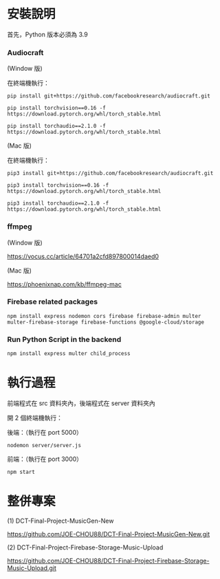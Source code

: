 # 安裝說明
首先，Python 版本必須為 3.9

### Audiocraft

(Window 版)

在終端機執行：

    pip install git+https://github.com/facebookresearch/audiocraft.git

    pip install torchvision==0.16 -f https://download.pytorch.org/whl/torch_stable.html

    pip install torchaudio==2.1.0 -f https://download.pytorch.org/whl/torch_stable.html

(Mac 版)

在終端機執行：
    
    pip3 install git+https://github.com/facebookresearch/audiocraft.git

    pip3 install torchvision==0.16 -f https://download.pytorch.org/whl/torch_stable.html

    pip3 install torchaudio==2.1.0 -f https://download.pytorch.org/whl/torch_stable.html
    

### ffmpeg

(Window 版)

https://vocus.cc/article/64701a2cfd897800014daed0

(Mac 版)

https://phoenixnap.com/kb/ffmpeg-mac


### Firebase related packages
    
    npm install express nodemon cors firebase firebase-admin multer multer-firebase-storage firebase-functions @google-cloud/storage

### Run Python Script in the backend
    
    npm install express multer child_process


# 執行過程
前端程式在 src 資料夾內，後端程式在 server 資料夾內

開 2 個終端機執行：

後端：（執行在 port 5000）

    nodemon server/server.js

前端：（執行在 port 3000）
    
    npm start

# 整併專案
(1) DCT-Final-Project-MusicGen-New

https://github.com/JOE-CHOU88/DCT-Final-Project-MusicGen-New.git

(2) DCT-Final-Project-Firebase-Storage-Music-Upload

https://github.com/JOE-CHOU88/DCT-Final-Project-Firebase-Storage-Music-Upload.git
